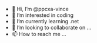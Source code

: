 - 👋 Hi, I’m @ppcxa-vince
- 👀 I’m interested in coding
- 🌱 I’m currently learning .net
- 💞️ I’m looking to collaborate on ...
- 📫 How to reach me ...

<!---
ppcxa-vince/ppcxa-vince is a ✨ special ✨ repository because its `README.md` (this file) appears on your GitHub profile.
You can click the Preview link to take a look at your changes.
--->
